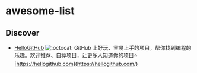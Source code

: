 # awesome-list

## Discover

* [HelloGitHub](https://github.com/521xueweihan/HelloGitHub) ![:octocat:](https://assets-cdn.github.com/images/icons/emoji/octocat.png) GitHub 上好玩、容易上手的项目，帮你找到编程的乐趣。欢迎推荐、自荐项目，让更多人知道你的项目⭐️ [https://hellogithub.com](https://hellogithub.com/)

